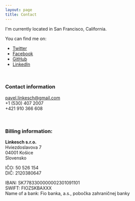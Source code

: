 ```yaml
---
layout: page
title: Contact
---
```


I'm currently located in San Francisco, California.

You can find me on:

- [Twitter](https://twitter.com/linkesch)
- [Facebook](https://www.facebook.com/linkesch)
- [GitHub](https://github.com/orthes)
- [LinkedIn](https://www.linkedin.com/in/linkesch)

<br>

### Contact information

[pavel.linkesch@gmail.com](mailto:pavel.linkesch@gmail.com)<br>
+1 (530) 407 2007<br>
+421 910 366 608

<br>

### Billing information:

**Linkesch s.r.o.**<br>
Hviezdoslavova 7<br>
04001 Košice<br>
Slovensko

IČO: 50 526 154<br>
DIČ: 2120380647

IBAN: SK7783300000002301091101<br>
SWIFT: FIOZSKBAXXX<br>
Name of a bank: Fio banka, a.s., pobočka zahraničnej banky
